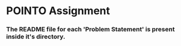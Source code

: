 # POINTO Assignment

### The README file for each 'Problem Statement' is present inside it's directory.